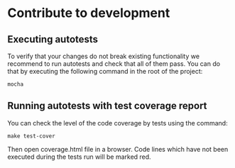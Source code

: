 <!--
{
    "title": "Contribute to development",
    "longTitle": " Contribute to bem-tools development",
    "createDate": "03-10-2012",
    "editDate": "",
    "summary": "Information about autotests execution.",
    "thumbnail": "",
    "authors": ["alaev-vladimir"],
    "tags": ["tools","bem-tools"],
    "translators": [],
    "type": "tools"
}
#META_LABEL-->

# Contribute to development

## Executing autotests

To verify that your changes do not break existing functionality we recommend to run autotests and check that all of them pass. You can do that by executing the following command in the root of the project:

    mocha

## Running autotests with test coverage report

You can check the level of the code coverage by tests using the command:

    make test-cover

Then open coverage.html file in a browser. Code lines which have not been executed during the tests run will be marked red.
